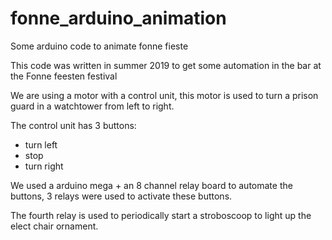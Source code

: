 # fonne_arduino_animation
Some arduino code to animate fonne fieste

This code was written in summer 2019 to get some automation in the bar at the Fonne feesten festival

We are using a motor with a control unit, this motor is used to turn a prison guard in a watchtower from left to right.

The control unit has 3 buttons:
 - turn left
 - stop
 - turn right
 
We used a arduino mega + an 8 channel relay board to automate the buttons, 3 relays were used to activate these buttons.

The fourth relay is used to periodically start a stroboscoop to light up the elect chair ornament.




